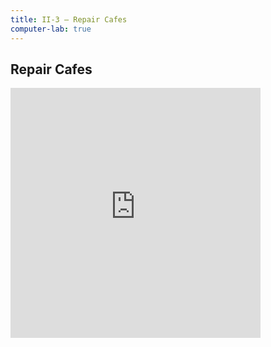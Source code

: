 ```yaml
---
title: II-3 — Repair Cafes
computer-lab: true
---
```


## Repair Cafes

<iframe src="https://www.facebook.com/plugins/video.php?href=https%3A%2F%2Fwww.facebook.com%2Fattnlife%2Fvideos%2F1842193742709633%2F&show_text=0&width=400" width="400" height="400" style="border:none;overflow:hidden" scrolling="no" frameborder="0" allowTransparency="true" allowFullScreen="true"></iframe>



